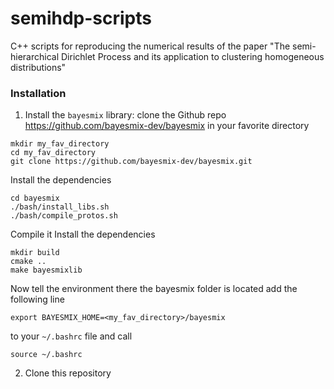 # semihdp-scripts

C++ scripts for reproducing the numerical results of the paper 
"The semi-hierarchical Dirichlet Process and its application to clustering homogeneous distributions"


### Installation

1) Install the `bayesmix` library: clone the Github repo https://github.com/bayesmix-dev/bayesmix in your favorite directory
```shell
mkdir my_fav_directory
cd my_fav_directory
git clone https://github.com/bayesmix-dev/bayesmix.git
```
Install the dependencies
```shell
cd bayesmix
./bash/install_libs.sh
./bash/compile_protos.sh
```
Compile it
Install the dependencies
```shell
mkdir build
cmake ..
make bayesmixlib
```
Now tell the environment there the bayesmix folder is located add the following line
```
export BAYESMIX_HOME=<my_fav_directory>/bayesmix
```
to your `~/.bashrc` file and call
```shell
source ~/.bashrc
```

2) Clone this repository 
